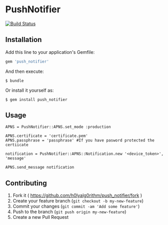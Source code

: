 # PushNotifier
[![Build Status](https://travis-ci.org/h0lyalg0rithm/PushNotifier.svg)](https://travis-ci.org/h0lyalg0rithm/PushNotifier)

## Installation

Add this line to your application's Gemfile:

```ruby
gem 'push_notifier'
```

And then execute:

    $ bundle

Or install it yourself as:

    $ gem install push_notifier

## Usage
```
APNS = PushNotifier::APNS.set_mode :production

APNS.certificate = 'certificate.pem'
APNS.passphrase = 'passphrase' #If you have pasword protected the certiicate 

notification = PushNotifier::APNS::Notification.new '<device_token>', 'message'

APNS.send_message notification

```

## Contributing

1. Fork it ( https://github.com/h0lyalg0rithm/push_notifier/fork )
2. Create your feature branch (`git checkout -b my-new-feature`)
3. Commit your changes (`git commit -am 'Add some feature'`)
4. Push to the branch (`git push origin my-new-feature`)
5. Create a new Pull Request
